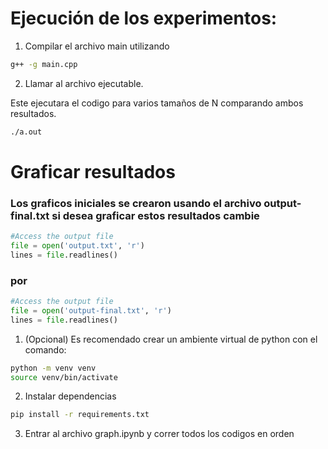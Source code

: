 # Ejecución de los experimentos:

1. Compilar el archivo main utilizando

```bash
g++ -g main.cpp 
```

2. Llamar al archivo ejecutable.

Este ejecutara el codigo para varios tamaños de N comparando ambos resultados.

```bash
./a.out
```

# Graficar resultados

### Los graficos iniciales se crearon usando el archivo output-final.txt si desea graficar estos resultados cambie

```python
#Access the output file
file = open('output.txt', 'r')
lines = file.readlines()
```

### por

```python
#Access the output file
file = open('output-final.txt', 'r')
lines = file.readlines()
```

1. (Opcional) Es recomendado crear un ambiente virtual de python con el comando:

```bash
python -m venv venv
source venv/bin/activate
```

2. Instalar dependencias 

```bash
pip install -r requirements.txt
```

3. Entrar al archivo graph.ipynb y correr todos los codigos en orden